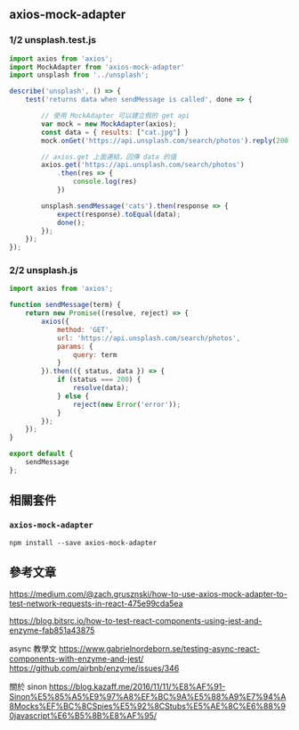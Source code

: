 ## axios-mock-adapter

### 1/2 unsplash.test.js

```js
import axios from 'axios';
import MockAdapter from 'axios-mock-adapter'
import unsplash from '../unsplash';

describe('unsplash', () => {
    test('returns data when sendMessage is called', done => {

        // 使用 MockAdapter 可以建立假的 get api
        var mock = new MockAdapter(axios);
        const data = { results: ["cat.jpg"] }
        mock.onGet('https://api.unsplash.com/search/photos').reply(200, data);

        // axios.get 上面連結，回傳 data 的值
        axios.get('https://api.unsplash.com/search/photos')
            .then(res => {
                console.log(res)
            })

        unsplash.sendMessage('cats').then(response => {
            expect(response).toEqual(data);
            done();
        });
    });
});
```

### 2/2 unsplash.js
```js
import axios from 'axios';

function sendMessage(term) {
    return new Promise((resolve, reject) => {
        axios({
            method: 'GET',
            url: 'https://api.unsplash.com/search/photos',
            params: {
                query: term
            }
        }).then(({ status, data }) => {
            if (status === 200) {
                resolve(data);
            } else {
                reject(new Error('error'));
            }
        });
    });
}

export default {
    sendMessage
};
```

## 相關套件

### `axios-mock-adapter`
```
npm install --save axios-mock-adapter
```

## 參考文章
https://medium.com/@zach.grusznski/how-to-use-axios-mock-adapter-to-test-network-requests-in-react-475e99cda5ea

https://blog.bitsrc.io/how-to-test-react-components-using-jest-and-enzyme-fab851a43875

async 教學文
https://www.gabrielnordeborn.se/testing-async-react-components-with-enzyme-and-jest/
https://github.com/airbnb/enzyme/issues/346

關於 sinon
https://blog.kazaff.me/2016/11/11/%E8%AF%91-Sinon%E5%85%A5%E9%97%A8%EF%BC%9A%E5%88%A9%E7%94%A8Mocks%EF%BC%8CSpies%E5%92%8CStubs%E5%AE%8C%E6%88%90javascript%E6%B5%8B%E8%AF%95/